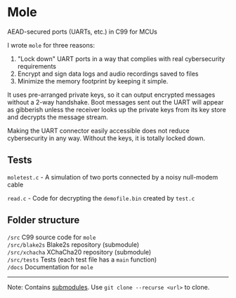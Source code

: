 # Mole
AEAD-secured ports (UARTs, etc.) in C99 for MCUs

I wrote `mole` for three reasons:

1. "Lock down" UART ports in a way that complies with real cybersecurity requirements
2. Encrypt and sign data logs and audio recordings saved to files
3. Minimize the memory footprint by keeping it simple.

It uses pre-arranged private keys, so it can output encrypted messages without a 2-way handshake. Boot messages sent out the UART will appear as gibberish unless the receiver looks up the private keys from its key store and decrypts the message stream.

Making the UART connector easily accessible does not reduce cybersecurity in any way. Without the keys, it is totally locked down.

## Tests
`moletest.c` - A simulation of two ports connected by a noisy null-modem cable

`read.c` - Code for decrypting the `demofile.bin` created by `test.c`

## Folder structure

`/src` C99 source code for `mole`  
`/src/blake2s` Blake2s repository (submodule)  
`/src/xchacha` XChaCha20 repository (submodule)  
`/src/tests` Tests (each test file has a `main` function)  
`/docs` Documentation for `mole`

---
Note: Contains [submodules](https://www.geeksforgeeks.org/how-to-clone-git-repositories-including-submodules/). Use `git clone --recurse <url>` to clone.
